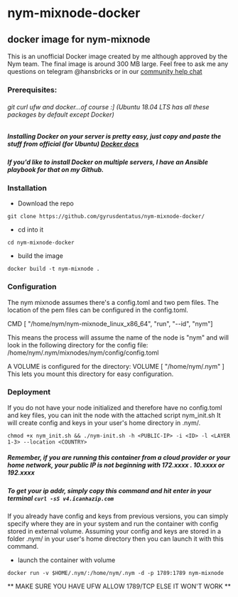 # nym-mixnode-docker
## docker image for nym-mixnode

This is an unofficial Docker image created by me although approved by the Nym team. The final image is around 300 MB large. 
Feel free to ask me any questions on telegram @hansbricks or in our [community help chat](https://t.me/nymchan_help_chat) 

### Prerequisites:
###### git curl ufw and docker...of course :] (Ubuntu 18.04 LTS has all these packages by default except Docker)
##### Installing Docker on your server is pretty easy, just copy and paste the stuff from official (for Ubuntu) [Docker docs](https://docs.docker.com/engine/install/ubuntu/)
##### If you'd like to install Docker on multiple servers, I have an Ansible playbook for that on my Github. 

### Installation 

- Download the repo
``` 
git clone https://github.com/gyrusdentatus/nym-mixnode-docker/
```
- cd into it
```
cd nym-mixnode-docker
```
- build the image
```
docker build -t nym-mixnode .
```

### Configuration

The nym mixnode assumes there's a config.toml and two pem files. The location of the pem files can be configured in the config.toml. 

CMD [ "/home/nym/nym-mixnode_linux_x86_64", "run", "--id", "nym"]

This means the process will assume the name of the node is "nym" and will look in the following directory for the config file: /home/nym/.nym/mixnodes/nym/config/config.toml

A VOLUME is configured for the directory: VOLUME [ "/home/nym/.nym" ] This lets you mount this directory for easy configuration.

### Deployment
If you do not have your node initialized and therefore have no config.toml and key files, you can init the node with the attached script nym_init.sh
It will create config and keys in your user's home directory in .nym/. 

``` chmod +x nym_init.sh && ./nym-init.sh -h <PUBLIC-IP> -i <ID> -l <LAYER 1-3> --location <COUNTRY> ```
##### Remember, if you are running this container from a cloud provider or your home network, your public IP is not beginning with 172.xxxx . 10.xxxx or 192.xxxx 
##### To get your ip addr, simply copy this command and hit enter in your terminal ``` curl -sS v4.icanhazip.com ``` 

If you already have config and keys from previous versions, you can simply specify where they are in your system and run the container with config stored in external volume.
Assuming your config and keys are stored in a folder .nym/ in your user's home directory then you can launch it with this command.
- launch the container with volume 
```
docker run -v $HOME/.nym/:/home/nym/.nym -d -p 1789:1789 nym-mixnode
``` 



** MAKE SURE YOU HAVE UFW ALLOW 1789/TCP ELSE IT WON'T WORK ** 
